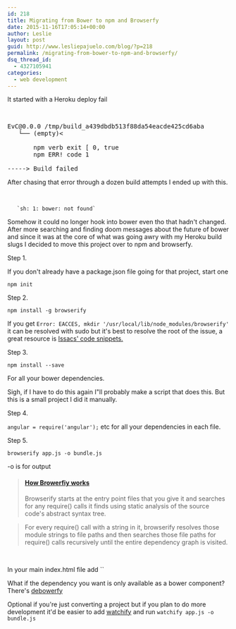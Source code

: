 ```yaml
---
id: 218
title: Migrating from Bower to npm and Browserfy
date: 2015-11-16T17:05:14+00:00
author: Leslie
layout: post
guid: http://www.lesliepajuelo.com/blog/?p=218
permalink: /migrating-from-bower-to-npm-and-browserfy/
dsq_thread_id:
  - 4327105941
categories:
  - web development
---
```

It started with a Heroku deploy fail

&nbsp;

<pre>EvC@0.0.0 /tmp/build_a439dbdb513f88da54eacde425cd6aba
   └── (empty)&lt;

       npm verb exit [ 0, true 
       npm ERR! code 1

-----&gt; Build failed</pre>

After chasing that error through a dozen build attempts I ended up with this.

&nbsp;
  
       `sh: 1: bower: not found`

Somehow it could no longer hook into bower even tho that hadn't changed. After more searching and finding doom messages about the future of bower and since it was at the core of what was going awry with my Heroku build slugs I decided to move this project over to npm and browserfy.

Step 1.
  
If you don't already have a package.json file going for that project, start one
  
`npm init`

Step 2.
  
`npm install -g browserify`

If you get `Error: EACCES, mkdir '/usr/local/lib/node_modules/browserify'` it can be resolved with sudo but it's best to resolve the root of the issue, a great resource is <a href="https://gist.github.com/isaacs/579814" target="_blank">Issacs' code snippets.</a>

Step 3.
  
`npm install --save`
  
For all your bower dependencies.

Sigh, if I have to do this again I"ll probably make a script that does this. But this is a small project I did it manually.

Step 4.
  
`angular = require('angular');` etc for all your dependencies in each file.

Step 5.
  
`browserify app.js -o bundle.js`

-o is for output

> #### <a href="https://github.com/substack/browserify-handbook#how-browserify-works" target="_blank">How Browerfiy works</a>
> 
> Browserify starts at the entry point files that you give it and searches for any require() calls it finds using static analysis of the source code's abstract syntax tree.
  
> For every require() call with a string in it, browserify resolves those module strings to file paths and then searches those file paths for require() calls recursively until the entire dependency graph is visited.

&nbsp;

In your main index.html file add ``

What if the dependency you want is only available as a bower component? There's <a href="https://github.com/eugeneware/debowerify" target="_blank">debowerfy</a>

Optional if you're just converting a project but if you plan to do more development it'd be easier to add <a href="https://www.npmjs.com/package/watchify" target="_blank">watchify</a> and run `watchify app.js -o bundle.js`